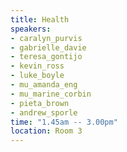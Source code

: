 ```yaml
---
title: Health
speakers:
- caralyn_purvis
- gabrielle_davie
- teresa_gontijo
- kevin_ross
- luke_boyle
- mu_amanda_eng
- mu_marine_corbin
- pieta_brown
- andrew_sporle
time: "1.45am -- 3.00pm"
location: Room 3
---
```

